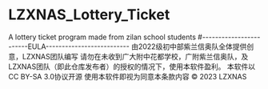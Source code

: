 # LZXNAS_Lottery_Ticket
A lottery ticket program made from zilan school students
#------------------------EULA--------------------------
由2022级初中部紫兰信奥队全体提供创意，LZXNAS团队编写
请勿在未收到广大附中花都学校，广附紫兰信奥队，及LZXNAS团队（即此仓库发布者）的授权的情况下，使用本软件盈利。
本软件以CC BY-SA 3.0协议开源
使用本软件即视为同意本条款内容
© 2023 LZXNAS
